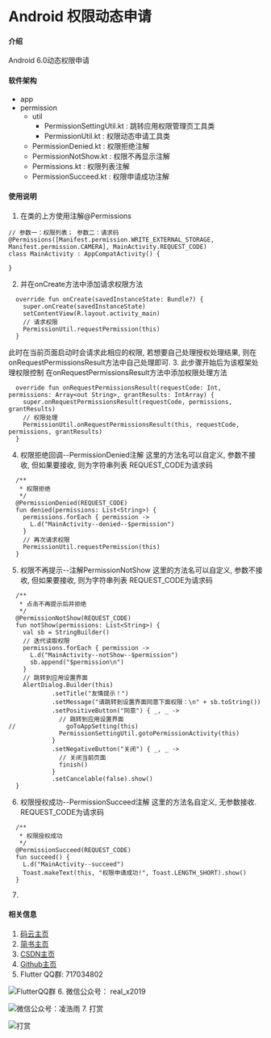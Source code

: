 # Android 权限动态申请

#### 介绍
Android 6.0动态权限申请

#### 软件架构
- app
- permission
    - util
        - PermissionSettingUtil.kt :  跳转应用权限管理页工具类
        - PermissionUtil.kt        :  权限动态申请工具类
    - PermissionDenied.kt          :  权限拒绝注解
    - PermissionNotShow.kt         :  权限不再显示注解
    - Permissions.kt               :  权限列表注解
    - PermissionSucceed.kt         :  权限申请成功注解

#### 使用说明
1. 在类的上方使用注解@Permissions
```
// 参数一：权限列表； 参数二：请求码
@Permissions([Manifest.permission.WRITE_EXTERNAL_STORAGE, Manifest.permission.CAMERA], MainActivity.REQUEST_CODE)
class MainActivity : AppCompatActivity() {

}
```
2. 并在onCreate方法中添加请求权限方法
```
  override fun onCreate(savedInstanceState: Bundle?) {
    super.onCreate(savedInstanceState)
    setContentView(R.layout.activity_main)
    // 请求权限
    PermissionUtil.requestPermission(this)
  }
```
此时在当前页面启动时会请求此相应的权限, 若想要自己处理授权处理结果, 则在onRequestPermissionsResult方法中自己处理即可.
3. 此步骤开始后为该框架处理权限控制
在onRequestPermissionsResult方法中添加权限处理方法
```
  override fun onRequestPermissionsResult(requestCode: Int, permissions: Array<out String>, grantResults: IntArray) {
    super.onRequestPermissionsResult(requestCode, permissions, grantResults)
    // 权限处理
    PermissionUtil.onRequestPermissionsResult(this, requestCode, permissions, grantResults)
  }
```
4. 权限拒绝回调--PermissionDenied注解
这里的方法名可以自定义, 参数不接收, 但如果要接收, 则为字符串列表
REQUEST_CODE为请求码
```
  /**
   * 权限拒绝
   */
  @PermissionDenied(REQUEST_CODE)
  fun denied(permissions: List<String>) {
    permissions.forEach { permission ->
      L.d("MainActivity--denied--$permission")
    }
    // 再次请求权限
    PermissionUtil.requestPermission(this)
  }
```
5. 权限不再提示--注解PermissionNotShow
这里的方法名可以自定义, 参数不接收, 但如果要接收, 则为字符串列表
REQUEST_CODE为请求码
```
  /**
   * 点击不再提示后并拒绝
   */
  @PermissionNotShow(REQUEST_CODE)
  fun notShow(permissions: List<String>) {
    val sb = StringBuilder()
    // 迭代读取权限
    permissions.forEach { permission ->
      L.d("MainActivity--notShow--$permission")
      sb.append("$permission\n")
    }
    // 跳转到应用设置界面
    AlertDialog.Builder(this)
            .setTitle("友情提示！")
            .setMessage("请跳转到设置界面同意下面权限：\n" + sb.toString())
            .setPositiveButton("同意") { _, _ ->
              // 跳转到应用设置界面
//              goToAppSetting(this)
              PermissionSettingUtil.gotoPermissionActivity(this)
            }
            .setNegativeButton("关闭") { _, _ ->
              // 关闭当前页面
              finish()
            }
            .setCancelable(false).show()
  }
```
6. 权限授权成功--PermissionSucceed注解
这里的方法名自定义, 无参数接收.
REQUEST_CODE为请求码
```
  /**
   * 权限授权成功
   */
  @PermissionSucceed(REQUEST_CODE)
  fun succeed() {
    L.d("MainActivity--succeed")
    Toast.makeText(this, "权限申请成功!", Toast.LENGTH_SHORT).show()
  }
```
7.

#### 相关信息

1. [码云主页](https://gitee.com/mazaiting)
2. [简书主页](https://www.jianshu.com/u/5d2cb4bfeb15)
3. [CSDN主页](https://blog.csdn.net/mazaiting)
4. [Github主页](https://github.com/mazaiting)
5. Flutter QQ群: 717034802

![FlutterQQ群](https://images.gitee.com/uploads/images/2019/0115/104203_240a69e0_1199005.png "FlutterQQ群")
6. 微信公众号： real_x2019

![微信公众号：凌浩雨](https://images.gitee.com/uploads/images/2019/0115/104253_eccc5a6f_1199005.jpeg "real_x2019")
7. 打赏

![打赏](https://test-1256286377.cos.ap-chengdu.myqcloud.com/%E6%94%AF%E4%BB%98%E5%AE%9D.jpg "支付宝")